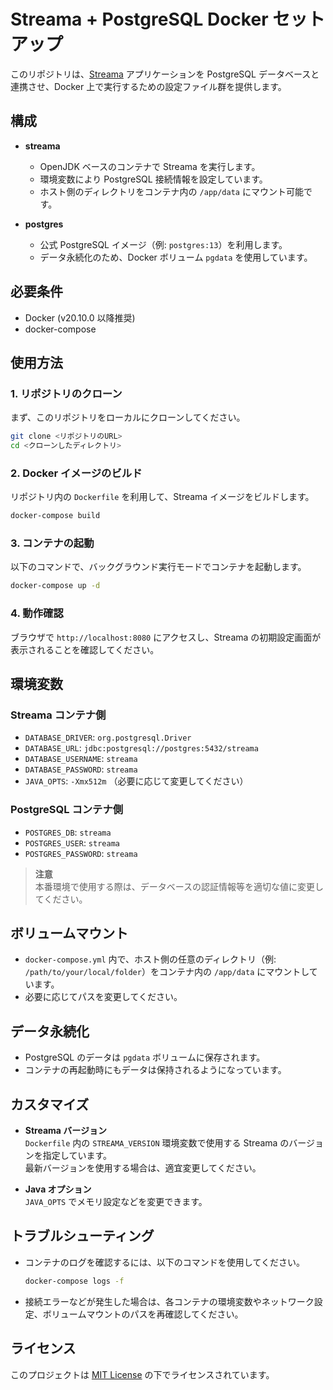 # Streama + PostgreSQL Docker セットアップ

このリポジトリは、[Streama](https://streama-project.com/) アプリケーションを PostgreSQL データベースと連携させ、Docker 上で実行するための設定ファイル群を提供します。

## 構成

- **streama**  
  - OpenJDK ベースのコンテナで Streama を実行します。  
  - 環境変数により PostgreSQL 接続情報を設定しています。  
  - ホスト側のディレクトリをコンテナ内の `/app/data` にマウント可能です。

- **postgres**  
  - 公式 PostgreSQL イメージ（例: `postgres:13`）を利用します。  
  - データ永続化のため、Docker ボリューム `pgdata` を使用しています。

## 必要条件

- Docker (v20.10.0 以降推奨)
- docker-compose

## 使用方法

### 1. リポジトリのクローン

まず、このリポジトリをローカルにクローンしてください。

```bash
git clone <リポジトリのURL>
cd <クローンしたディレクトリ>
```

### 2. Docker イメージのビルド

リポジトリ内の `Dockerfile` を利用して、Streama イメージをビルドします。

```bash
docker-compose build
```

### 3. コンテナの起動

以下のコマンドで、バックグラウンド実行モードでコンテナを起動します。

```bash
docker-compose up -d
```

### 4. 動作確認

ブラウザで `http://localhost:8080` にアクセスし、Streama の初期設定画面が表示されることを確認してください。

## 環境変数

### Streama コンテナ側

- `DATABASE_DRIVER`: `org.postgresql.Driver`
- `DATABASE_URL`: `jdbc:postgresql://postgres:5432/streama`
- `DATABASE_USERNAME`: `streama`
- `DATABASE_PASSWORD`: `streama`
- `JAVA_OPTS`: `-Xmx512m` （必要に応じて変更してください）

### PostgreSQL コンテナ側

- `POSTGRES_DB`: `streama`
- `POSTGRES_USER`: `streama`
- `POSTGRES_PASSWORD`: `streama`

> **注意**  
> 本番環境で使用する際は、データベースの認証情報等を適切な値に変更してください。

## ボリュームマウント

- `docker-compose.yml` 内で、ホスト側の任意のディレクトリ（例: `/path/to/your/local/folder`）をコンテナ内の `/app/data` にマウントしています。  
- 必要に応じてパスを変更してください。

## データ永続化

- PostgreSQL のデータは `pgdata` ボリュームに保存されます。  
- コンテナの再起動時にもデータは保持されるようになっています。

## カスタマイズ

- **Streama バージョン**  
  `Dockerfile` 内の `STREAMA_VERSION` 環境変数で使用する Streama のバージョンを指定しています。  
  最新バージョンを使用する場合は、適宜変更してください。

- **Java オプション**  
  `JAVA_OPTS` でメモリ設定などを変更できます。

## トラブルシューティング

- コンテナのログを確認するには、以下のコマンドを使用してください。

  ```bash
  docker-compose logs -f
  ```

- 接続エラーなどが発生した場合は、各コンテナの環境変数やネットワーク設定、ボリュームマウントのパスを再確認してください。

## ライセンス

このプロジェクトは [MIT License](LICENSE) の下でライセンスされています。
